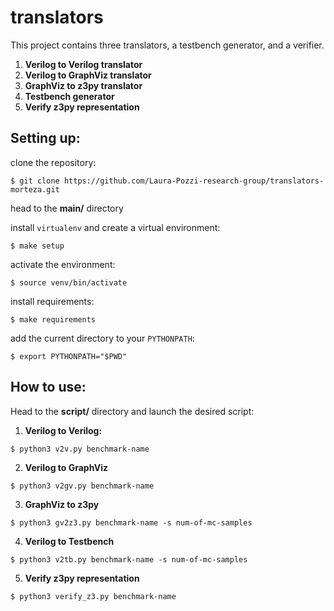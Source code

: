 # translators

This project contains three translators, a testbench generator, and a verifier.

1) **Verilog to Verilog translator**
2) **Verilog to GraphViz translator**
3) **GraphViz to z3py translator**
5) **Testbench generator**
6) **Verify z3py representation**



## Setting up:

clone the repository:

`$ git clone https://github.com/Laura-Pozzi-research-group/translators-morteza.git`

head to the **main/** directory

install `virtualenv` and create a virtual environment:

`$ make setup`

activate the environment:

`$ source venv/bin/activate`


install requirements:

`$ make requirements`


add the current directory to your `PYTHONPATH`:

`$ export PYTHONPATH="$PWD"`




## How to use:

Head to the **script/** directory and launch the desired script:

1) **Verilog to Verilog:**

`$ python3 v2v.py benchmark-name`

2) **Verilog to GraphViz**

`$ python3 v2gv.py benchmark-name`


3) **GraphViz to z3py**

`$ python3 gv2z3.py benchmark-name -s num-of-mc-samples`

4) **Verilog to Testbench**

`$ python3 v2tb.py benchmark-name -s num-of-mc-samples`

5) **Verify z3py representation**

`$ python3 verify_z3.py benchmark-name`


